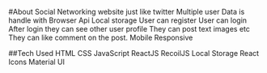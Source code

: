 #About
Social Networking website just like twitter
Multiple user Data is handle with Browser Api Local storage
User can register
User can login
After login they can see other user profile
They can post text images etc
They can like comment on the post.
Mobile Responsive

##Tech Used
HTML
CSS
JavaScript
ReactJS
RecoilJS
Local Storage
React Icons
Material UI
